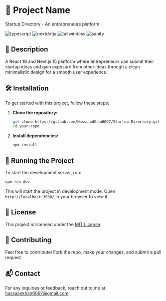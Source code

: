 # 🚀 Project Name
Startup Directory - An entrepreneurs platform
<div>
    <img src="https://img.shields.io/badge/-Typescript-black?style=for-the-badge&logoColor=white&logo=react&color=3178C6" alt="typescript" />
    <img src="https://img.shields.io/badge/-Next_JS-black?style=for-the-badge&logoColor=white&logo=nextdotjs&color=000000" alt="nextdotjs" />
    <img src="https://img.shields.io/badge/-Tailwind_CSS-black?style=for-the-badge&logoColor=white&logo=tailwindcss&color=06B6D4" alt="tailwindcss" />
    <img src="https://img.shields.io/badge/-Sanity-black?style=for-the-badge&logoColor=white&logo=sanity&color=F03E2F" alt="sanity" />

  </div>

## 📌 Description
A React 19 and Next.js 15 platform where entrepreneurs can submit their startup ideas and gain exposure from other ideas through a clean minimalistic design for a smooth user experience.

## 🛠️ Installation
To get started with this project, follow these steps:

1. **Clone the repository:**
   ```bash
   git clone https://github.com/HassaanKhan0097/Startup-Directory.git
   cd your-repo
   ```

2. **Install dependencies:**
   ```bash
   npm install
   ```

## 🚀 Running the Project
To start the development server, run:

```bash
npm run dev
```

This will start the project in development mode. Open `http://localhost:3000/` in your browser to view it.

## 📄 License
This project is licensed under the [MIT License](LICENSE).

## 🤝 Contributing
Feel free to contribute! Fork the repo, make your changes, and submit a pull request.

## 📬 Contact
For any inquiries or feedback, reach out to me at [hassaankhan0097@gmail.com](mailto:hassaankhan0097@gmail.com).
